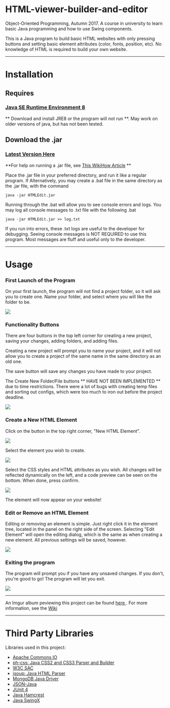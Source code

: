 # HTML-viewer-builder-and-editor

Object-Oriented Programming, Autumn 2017. A course in university to learn basic Java programming and how to use Swing components.

This is a Java program to build basic HTML websites with only pressing buttons and setting basic element attributes (color, fonts, position, etc). No knowledge of HTML is required to build your own website.

---

# Installation

## Requires
### [Java SE Runtime Environment 8](http://www.oracle.com/technetwork/java/javase/downloads/jre8-downloads-2133155.html)
** Download and install JRE8 or the program will not run **. May work on older versions of java, but has not been tested.

## Download the .jar
### [Latest Version Here](https://github.com/Gizwiz/HTML-viewer-builder-and-editor/releases)

**For help on running a .jar file, see [This WikiHow Article](https://www.wikihow.com/Run-a-.Jar-Java-File) **

Place the .jar file in your preferred directory, and run it like a regular program. If 
Alternatively, you may create a .bat file in the same directory as the .jar file, with the command

```
java -jar HTMLEdit.jar
```

Running through the .bat will allow you to see console errors and logs. You may log all console messages to .txt file with the following .bat

```
java -jar HTMLEdit.jar >> log.txt
```

If you run into errors, these .txt logs are useful to the developer for debugging.
Seeing console messages is NOT REQUIRED to use this program. Most messages are fluff and useful only to the developer.

---

# Usage

### First Launch of the Program

On your first launch, the program will not find a project folder, so it will ask you to create one.
Name your folder, and select where you will like the folder to be.

![](https://imgur.com/JRECTPV.png)

### Functionality Buttons

There are four buttons in the top left corner for creating a new project, saving your changes, adding folders, and adding files.

Creating a new project will prompt you to name your project, and it will not allow you to create a project of the same name in the same directory as an old one.

The save button will save any changes you have made to your project.

The Create New Folder/File buttons ** HAVE NOT BEEN IMPLEMENTED ** due to time restrictions. There were a lot of bugs with creating temp files and sorting out configs, which were too much to iron out before the project deadline.

![](https://i.imgur.com/MD1vvW1.png)

### Create a New HTML Element

Click on the button in the top right corner, "New HTML Element".

![](https://i.imgur.com/b9zbVK4.png)

Select the element you wish to create.

![](https://i.imgur.com/bIJrWlB.png)

Select the CSS styles and HTML attributes as you wish. All changes will be reflected dynamically on the left, and a code preview can be seen on the bottom. When done, press confirm.

![](https://i.imgur.com/8LtLiaQg.png)

The element will now appear on your website!

### Edit or Remove an HTML Element

Editing or removing an element is simple. Just right click it in the element tree, located in the panel on the right side of the screen.
Selecting "Edit Element" will open the editing dialog, which is the same as when creating a new element. All previous settings will be saved, however.

![](https://i.imgur.com/mMxkjF7.png)

### Exiting the program

The program will prompt you if you have any unsaved changes. If you don't, you're good to go! The program will let you exit.

![](https://i.imgur.com/5DrxiIn.png)

---

An Imgur album peviewing this project can be found <a href="https://imgur.com/a/GBjZM" target="_blank"> here </a>.
For more information, see the [Wiki](https://github.com/Gizwiz/HTML-viewer-builder-and-editor/wiki/About-HTML-Editor)

---

# Third Party Libraries

Libraries used in this project:
- [Apache Commons IO](https://commons.apache.org/proper/commons-io/)
- [ph-css: Java CSS2 and CSS3 Parser and Builder](https://github.com/phax/ph-css) 
- [W3C SAC](https://www.w3.org/Style/CSS/SAC/Overview.en.html)
- [jsoup: Java HTML Parser](https://jsoup.org/)
- [MongoDB Java Driver](https://mongodb.github.io/mongo-java-driver/)
- [JSON-Java](https://github.com/stleary/JSON-java)
- [JUnit 4](http://junit.org/junit4/)
- [Java Hamcrest](http://hamcrest.org/JavaHamcrest/)
- [Java SwingX](https://mvnrepository.com/artifact/org.swinglabs.swingx)
